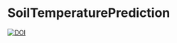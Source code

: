 # SoilTemperaturePrediction
[![DOI](https://zenodo.org/badge/745541467.svg)](https://zenodo.org/doi/10.5281/zenodo.10534470)
